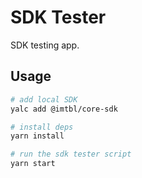 # SDK Tester

SDK testing app.

## Usage

```sh
# add local SDK
yalc add @imtbl/core-sdk

# install deps
yarn install

# run the sdk tester script
yarn start
```
